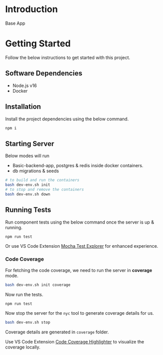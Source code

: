 # Introduction

Base App

# Getting Started

Follow the below instructions to get started with this project.

## Software Dependencies

- Node.js v16
- Docker

## Installation

Install the project dependencies using the below command.

```sh
npm i
```

## Starting Server

Below modes will run

- Basic-backend-app, postgres & redis inside docker containers.
- db migrations & seeds

```sh
# to build and run the containers
bash dev-env.sh init
# to stop and remove the containers
bash dev-env.sh down
```

## Running Tests

Run component tests using the below command once the server is up & running.

```sh
npm run test
```

Or use VS Code Extension [Mocha Test Explorer](https://marketplace.visualstudio.com/items?itemName=hbenl.vscode-mocha-test-adapter) for enhanced experience.

### Code Coverage

For fetching the code coverage, we need to run the server in **coverage** mode.

```sh
bash dev-env.sh init coverage
```

Now run the tests.

```sh
npm run test
```

Now stop the server for the `nyc` tool to generate coverage details for us.

```sh
bash dev-env.sh stop
```

Coverage details are generated in `coverage` folder.

Use VS Code Extension [Code Coverage Highlighter](https://marketplace.visualstudio.com/items?itemName=brainfit.vscode-coverage-highlighter) to visualize the coverage locally.